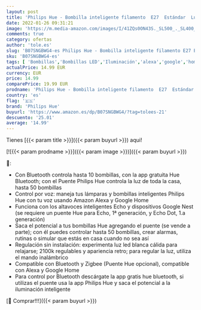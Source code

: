 ```yaml
---
layout: post
title: 'Philips Hue - Bombilla inteligente filamento  E27  Estándar  Luz cálida regulable  7W  Compatible con Alexa y Google Home - Pack de 1 Bombilla LED inteligentes'
date: 2022-01-26 09:31:21
image: 'https://m.media-amazon.com/images/I/41ZQs0ON43S._SL500_._SL400_.jpg'
comments: true
category: ofertas
author: 'tole.es'
slug: 'B07SNGBWG4-es Philips Hue - Bombilla inteligente filamento E27 Estándar...'
sku: 'B07SNGBWG4-es'
tags: [ 'Bombillas','Bombillas LED','Iluminación','alexa','google','home','hue','philips','philips hue', ]
actualPrice: 14.99 EUR
currency: EUR
price: 14.99
comparePrice: 19.99 EUR
prodname: 'Philips Hue - Bombilla inteligente filamento  E27  Estándar  Luz cálida regulable  7W  Compatible con Alexa y Google Home - Pack de 1 Bombilla LED inteligentes'
country: 'es'
flag: '🇪🇸'
brand: 'Philips Hue'
buyurl: 'https://www.amazon.es/dp/B07SNGBWG4/?tag=tolees-21'
descuento: '25.01'
average: '14.99'
---
```


Tienes [{{< param title >}}]({{< param buyurl >}}) aqui!

[![{{< param prodname >}}]({{< param image >}})]({{< param buyurl >}})

🔎:

- Con Bluetooth controla hasta 10 bombillas, con la app gratuita Hue Bluetooth; con el Puente Philips Hue controla la luz de toda la casa, hasta 50 bombillas
- Control por voz: maneja tus lámparas y bombillas inteligentes Philips Hue con tu voz usando Amazon Alexa y Google Home
- Funciona con los altavoces inteligentes Echo y dispositivos Google Nest (se requiere un puente Hue para Echo, 1ª generación, y Echo Dot, 1.a generación)
- Saca el potencial a tus bombillas Hue agregando el puente (se vende a parte); con él puedes controlar hasta 50 bombillas, crear alarmas, rutinas o simular que estás en casa cuando no sea así
- Regulación sin instalación: experimenta luz led blanca cálida para relajarse; 2100k regulables y apariencia retro; para regular la luz, utiliza el mando inalámbrico
- Compatible con Bluetooth y Zigbee (Puente Hue opcional), compatible con Alexa y Google Home
- Para control por Bluetooth descárgate la app gratis hue bluetooth, si utilizas el puente usa la app Philips Hue y saca el potencial a la iluminación inteligente

[🛒 Comprar!!!]({{< param buyurl >}})

